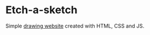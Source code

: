 # Etch-a-sketch

Simple [drawing website](https://antoinelavacquery.github.io/etch-a-sketch/) created with HTML, CSS and JS.